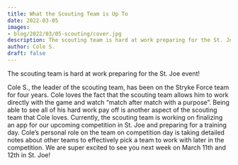 ```yaml
---
title: What the Scouting Team is Up To
date: 2022-03-05
images:
- blog/2022/03/05-scouting/cover.jpg
description: The scouting team is hard at work preparing for the St. Joe event!
author: Cole S.
draft: false
---
```


The scouting team is hard at work preparing for the St. Joe event!

<!--more-->

Cole S., the leader of the scouting team, has been on the Stryke Force team for four years. Cole loves the fact that the scouting team allows him to work directly with the game and watch “match after match with a purpose”. Being able to see all of his hard work pay off is another aspect of the scouting team that Cole loves. Currently, the scouting team is working on finalizing an app for our upcoming competition in St. Joe and preparing for a training day. Cole’s personal role on the team on competition day is taking detailed notes about other teams to effectively pick a team to work with later in the competition. We are super excited to see you next week on March 11th and 12th in St. Joe!